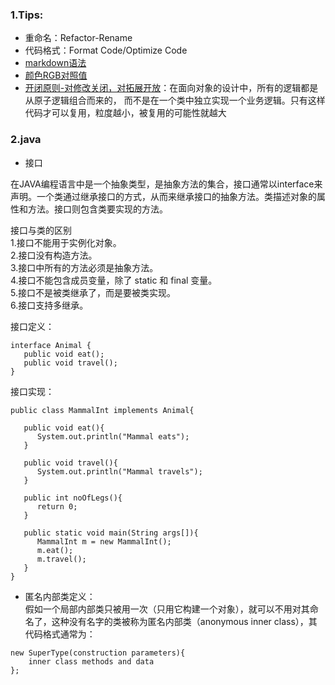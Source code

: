 ### 1.Tips:
* 重命名：Refactor-Rename   
* 代码格式：Format Code/Optimize Code   
* [markdown语法](https://www.cnblogs.com/liugang-vip/p/6337580.html)
* [颜色RGB对照值](http://tool.oschina.net/commons?type=3)
* [开闭原则-对修改关闭，对拓展开放](https://www.cnblogs.com/kuibuqianli/p/9324500.html)：在面向对象的设计中，所有的逻辑都是从原子逻辑组合而来的， 而不是在一个类中独立实现一个业务逻辑。只有这样代码才可以复用，粒度越小，被复用的可能性就越大
### 2.java
* 接口

在JAVA编程语言中是一个抽象类型，是抽象方法的集合，接口通常以interface来声明。一个类通过继承接口的方式，从而来继承接口的抽象方法。类描述对象的属性和方法。接口则包含类要实现的方法。  

接口与类的区别  
1.接口不能用于实例化对象。  
2.接口没有构造方法。  
3.接口中所有的方法必须是抽象方法。  
4.接口不能包含成员变量，除了 static 和 final 变量。  
5.接口不是被类继承了，而是要被类实现。   
6.接口支持多继承。  

接口定义：
```
interface Animal {
   public void eat();
   public void travel();
}
```
接口实现：
```
public class MammalInt implements Animal{
 
   public void eat(){
      System.out.println("Mammal eats");
   }
 
   public void travel(){
      System.out.println("Mammal travels");
   } 
 
   public int noOfLegs(){
      return 0;
   }
 
   public static void main(String args[]){
      MammalInt m = new MammalInt();
      m.eat();
      m.travel();
   }
}
```
* 匿名内部类定义：  
假如一个局部内部类只被用一次（只用它构建一个对象），就可以不用对其命名了，这种没有名字的类被称为匿名内部类（anonymous inner class），其代码格式通常为：
``` 
new SuperType(construction parameters){
    inner class methods and data
}; 
